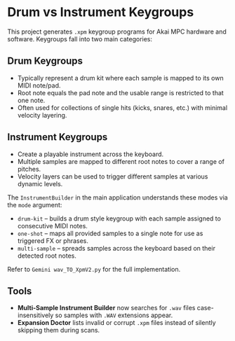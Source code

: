 # Drum vs Instrument Keygroups

This project generates `.xpm` keygroup programs for Akai MPC hardware and software. Keygroups fall into two main categories:

## Drum Keygroups
- Typically represent a drum kit where each sample is mapped to its own MIDI note/pad.
- Root note equals the pad note and the usable range is restricted to that one note.
- Often used for collections of single hits (kicks, snares, etc.) with minimal velocity layering.

## Instrument Keygroups
- Create a playable instrument across the keyboard.
- Multiple samples are mapped to different root notes to cover a range of pitches.
- Velocity layers can be used to trigger different samples at various dynamic levels.

The `InstrumentBuilder` in the main application understands these modes via the `mode` argument:

- `drum-kit` – builds a drum style keygroup with each sample assigned to consecutive MIDI notes.
- `one-shot` – maps all provided samples to a single note for use as triggered FX or phrases.
- `multi-sample` – spreads samples across the keyboard based on their detected root notes.

Refer to `Gemini wav_TO_XpmV2.py` for the full implementation.

## Tools
- **Multi-Sample Instrument Builder** now searches for `.wav` files case-insensitively so samples with `.WAV` extensions appear.
- **Expansion Doctor** lists invalid or corrupt `.xpm` files instead of silently skipping them during scans.

